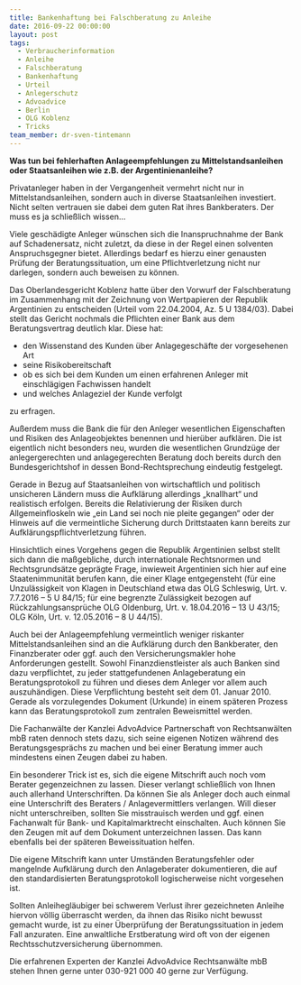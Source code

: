 ```yaml
---
title: Bankenhaftung bei Falschberatung zu Anleihe
date: 2016-09-22 00:00:00
layout: post
tags:
  - Verbraucherinformation
  - Anleihe
  - Falschberatung
  - Bankenhaftung
  - Urteil
  - Anlegerschutz
  - Advoadvice
  - Berlin
  - OLG Koblenz
  - Tricks
team_member: dr-sven-tintemann
---
```



**Was tun bei fehlerhaften Anlageempfehlungen zu Mittelstandsanleihen oder Staatsanleihen wie z.B. der Argentinienanleihe?**

Privatanleger haben in der Vergangenheit vermehrt nicht nur in Mittelstandsanleihen, sondern auch in diverse Staatsanleihen investiert. Nicht selten vertrauen sie dabei dem guten Rat ihres Bankberaters. Der muss es ja schließlich wissen…

Viele geschädigte Anleger wünschen sich die Inanspruchnahme der Bank auf Schadenersatz, nicht zuletzt, da diese in der Regel einen solventen Anspruchsgegner bietet. Allerdings bedarf es hierzu einer genausten Prüfung der Beratungssituation, um eine Pflichtverletzung nicht nur darlegen, sondern auch beweisen zu können.

Das Oberlandesgericht Koblenz hatte über den Vorwurf der Falschberatung im Zusammenhang mit der Zeichnung von Wertpapieren der Republik Argentinien zu entscheiden (Urteil vom 22.04.2004, Az. 5 U 1384/03). Dabei stellt das Gericht nochmals die Pflichten einer Bank aus dem Beratungsvertrag deutlich klar. Diese hat:

* den Wissenstand des Kunden über Anlagegeschäfte der vorgesehenen Art
* seine Risikobereitschaft
* ob es sich bei dem Kunden um einen erfahrenen Anleger mit einschlägigen Fachwissen handelt
* und welches Anlageziel der Kunde verfolgt

zu erfragen.

Außerdem muss die Bank die für den Anleger wesentlichen Eigenschaften und Risiken des Anlageobjektes benennen und hierüber aufklären. Die ist eigentlich nicht besonders neu, wurden die wesentlichen Grundzüge der anlegergerechten und anlagegerechten Beratung doch bereits durch den Bundesgerichtshof in dessen Bond-Rechtsprechung eindeutig festgelegt.

Gerade in Bezug auf Staatsanleihen von wirtschaftlich und politisch unsicheren Ländern muss die Aufklärung allerdings „knallhart“ und realistisch erfolgen. Bereits die Relativierung der Risiken durch Allgemeinfloskeln wie „ein Land sei noch nie pleite gegangen“ oder der Hinweis auf die vermeintliche Sicherung durch Drittstaaten kann bereits zur Aufklärungspflichtverletzung führen.

Hinsichtlich eines Vorgehens gegen die Republik Argentinien selbst stellt sich dann die maßgebliche, durch internationale Rechtsnormen und Rechtsgrundsätze geprägte Frage, inwieweit Argentinien sich hier auf eine Staatenimmunität berufen kann, die einer Klage entgegensteht (für eine Unzulässigkeit von Klagen in Deutschland etwa das OLG Schleswig, Urt. v. 7.7.2016 – 5 U 84/15; für eine begrenzte Zulässigkeit bezogen auf Rückzahlungsansprüche OLG Oldenburg, Urt. v. 18.04.2016 – 13 U 43/15; OLG Köln, Urt. v. 12.05.2016 – 8 U 44/15).

Auch bei der Anlageempfehlung vermeintlich weniger riskanter Mittelstandsanleihen sind an die Aufklärung durch den Bankberater, den Finanzberater oder ggf. auch den Versicherungsmakler hohe Anforderungen gestellt. Sowohl Finanzdienstleister als auch Banken sind dazu verpflichtet, zu jeder stattgefundenen Anlageberatung ein Beratungsprotokoll zu führen und dieses dem Anleger vor allem auch auszuhändigen. Diese Verpflichtung besteht seit dem 01. Januar 2010. Gerade als vorzulegendes Dokument (Urkunde) in einem späteren Prozess kann das Beratungsprotokoll zum zentralen Beweismittel werden.

Die Fachanwälte der Kanzlei AdvoAdvice Partnerschaft von Rechtsanwälten mbB raten dennoch stets dazu, sich seine eigenen Notizen während des Beratungsgesprächs zu machen und bei einer Beratung immer auch mindestens einen Zeugen dabei zu haben.

Ein besonderer Trick ist es, sich die eigene Mitschrift auch noch vom Berater gegenzeichnen zu lassen. Dieser verlangt schließlich von Ihnen auch allerhand Unterschriften. Da können Sie als Anleger doch auch einmal eine Unterschrift des Beraters / Anlagevermittlers verlangen. Will dieser nicht unterschreiben, sollten Sie misstrauisch werden und ggf. einen Fachanwalt für Bank- und Kapitalmarktrecht einschalten. Auch können Sie den Zeugen mit auf dem Dokument unterzeichnen lassen. Das kann ebenfalls bei der späteren Beweissituation helfen.

Die eigene Mitschrift kann unter Umständen Beratungsfehler oder mangelnde Aufklärung durch den Anlageberater dokumentieren, die auf den standardisierten Beratungsprotokoll logischerweise nicht vorgesehen ist.

Sollten Anleihegläubiger bei schwerem Verlust ihrer gezeichneten Anleihe hiervon völlig überrascht werden, da ihnen das Risiko nicht bewusst gemacht wurde, ist zu einer Überprüfung der Beratungssituation in jedem Fall anzuraten. Eine anwaltliche Erstberatung wird oft von der eigenen Rechtsschutzversicherung übernommen.

Die erfahrenen Experten der Kanzlei AdvoAdvice Rechtsanwälte mbB stehen Ihnen gerne unter 030-921 000 40 gerne zur Verfügung.